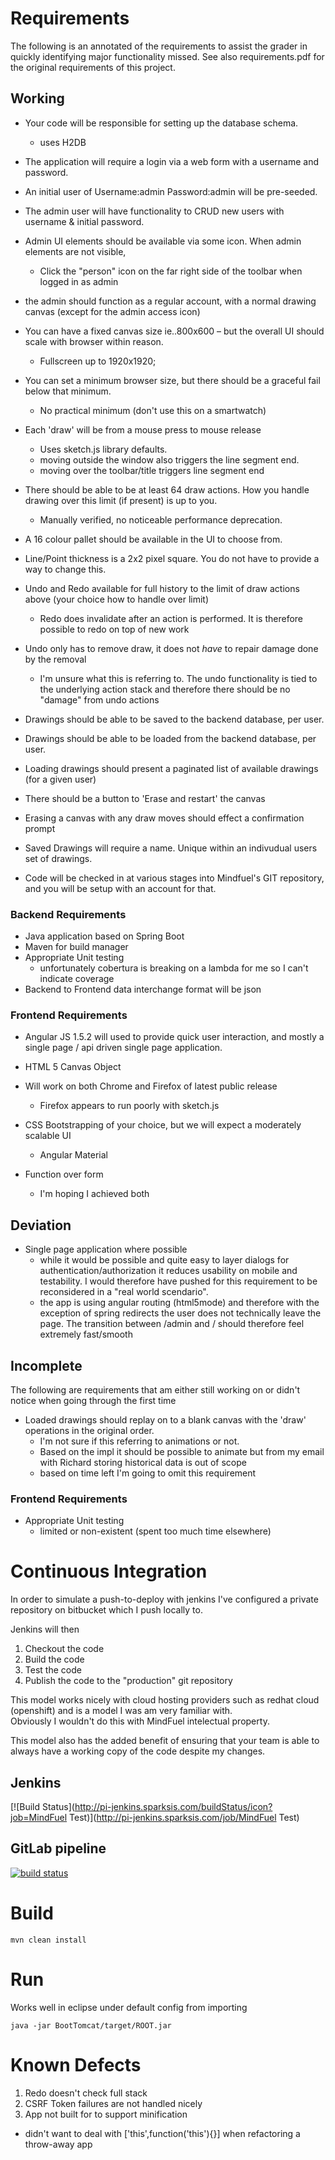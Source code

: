 # Requirements

The following is an annotated of the requirements to assist the grader in quickly identifying major functionality missed.  See also requirements.pdf for the original requirements of this project.

## Working 

* Your code will be responsible for setting up the database schema.
  * uses H2DB

* The application will require a login via a web form with a username and password.
* An initial user of Username:admin Password:admin will be pre-seeded.
* The admin user will have functionality to CRUD new users with username & initial password.
* Admin UI elements should be available via some icon. When admin elements are not visible,
  * Click the "person" icon on the far right side of the toolbar when logged in as admin

* the admin should function as a regular account, with a normal drawing canvas (except for the admin access icon)

* You can have a fixed canvas size ie..800x600 – but the overall UI should scale with browser within reason.
  * Fullscreen up to 1920x1920;

* You can set a minimum browser size, but there should be a graceful fail below that minimum.
  * No practical minimum (don't use this on a smartwatch)

* Each 'draw' will be from a mouse press to mouse release
  * Uses sketch.js library defaults.  
  * moving outside the window also triggers the line segment end.
  * moving over the toolbar/title triggers line segment end

* There should be able to be at least 64 draw actions. How you handle drawing over this limit (if present) is up to you.
  * Manually verified, no noticeable performance deprecation.

* A 16 colour pallet should be available in the UI to choose from.
* Line/Point thickness is a 2x2 pixel square. You do not have to provide a way to change this.
* Undo and Redo available for full history to the limit of draw actions above (your choice how to handle over limit)
  * Redo does invalidate after an action is performed.  It is therefore possible to redo on top of new work
  
* Undo only has to remove draw, it does not _have_ to repair damage done by the removal
  * I'm unsure what this is referring to.  The undo functionality is tied to the underlying action stack and therefore there should be no "damage" from undo actions
  
* Drawings should be able to be saved to the backend database, per user.
* Drawings should be able to be loaded from the backend database, per user.
* Loading drawings should present a paginated list of available drawings (for a given user)
* There should be a button to 'Erase and restart' the canvas
* Erasing a canvas with any draw moves should effect a confirmation prompt
* Saved Drawings will require a name. Unique within an indivudual users set of drawings.
* Code will be checked in at various stages into Mindfuel's GIT repository, and you will be setup with an account for that.

### Backend Requirements

* Java application based on Spring Boot
* Maven for build manager
* Appropriate Unit testing
  * unfortunately cobertura is breaking on a lambda for me so I can't indicate coverage
* Backend to Frontend data interchange format will be json

### Frontend Requirements
* Angular JS 1.5.2 will used to provide quick user interaction, and mostly a single page / api
driven single page application.
* HTML 5 Canvas Object
* Will work on both Chrome and Firefox of latest public release
  * Firefox appears to run poorly with sketch.js
  
* CSS Bootstrapping of your choice, but we will expect a moderately scalable UI
  * Angular Material 
  
* Function over form
  * I'm hoping I achieved both

## Deviation

* Single page application where possible
  * while it would be possible and quite easy to layer dialogs for authentication/authorization it reduces usability on mobile and testability.  I would therefore have pushed for this requirement to be reconsidered in a "real world scendario". 
  * the app is using angular routing (html5mode) and therefore with the exception of spring redirects the user does not technically leave the page.  The transition between /admin and / should therefore feel extremely fast/smooth 

## Incomplete

The following are requirements that am either still working on or didn't notice when going through the first time

* Loaded drawings should replay on to a blank canvas with the 'draw' operations in the original order.
    * I'm not sure if this referring to animations or not.  
    * Based on the impl it should be possible to animate but from my email with Richard storing historical data is out of scope
    * based on time left I'm going to omit this requirement  

### Frontend Requirements

* Appropriate Unit testing
  * limited or non-existent (spent too much time elsewhere)


# Continuous Integration

In order to simulate a push-to-deploy with jenkins I've configured a private repository on bitbucket which I push locally to.

Jenkins will then

1. Checkout the code
1. Build the code
1. Test the code
1. Publish the code to the "production" git repository

This model works nicely with cloud hosting providers such as redhat cloud (openshift) and is a model I was am very familiar with.  
Obviously I wouldn't do this with MindFuel intelectual property.

This model also has the added benefit of ensuring that your team is able to always have a working copy of the code despite my changes.

## Jenkins

[![Build Status](http://pi-jenkins.sparksis.com/buildStatus/icon?job=MindFuel Test)](http://pi-jenkins.sparksis.com/job/MindFuel Test)
 
## GitLab pipeline

[![build status](https://git.mindfuel.ca/tests/colton/badges/master/build.svg)](https://git.mindfuel.ca/tests/colton/commits/master)

# Build
    mvn clean install 
    
# Run

Works well in eclipse under default config from importing
	
    java -jar BootTomcat/target/ROOT.jar

# Known Defects

1. Redo doesn't check full stack
1. CSRF Token failures are not handled nicely
1. App not built for to support minification
  * didn't want to deal with ['this',function('this'){}] when refactoring a throw-away app
